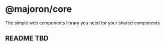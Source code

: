 # @majoron/core
The simple web components library you need for your shared components

## **README** TBD